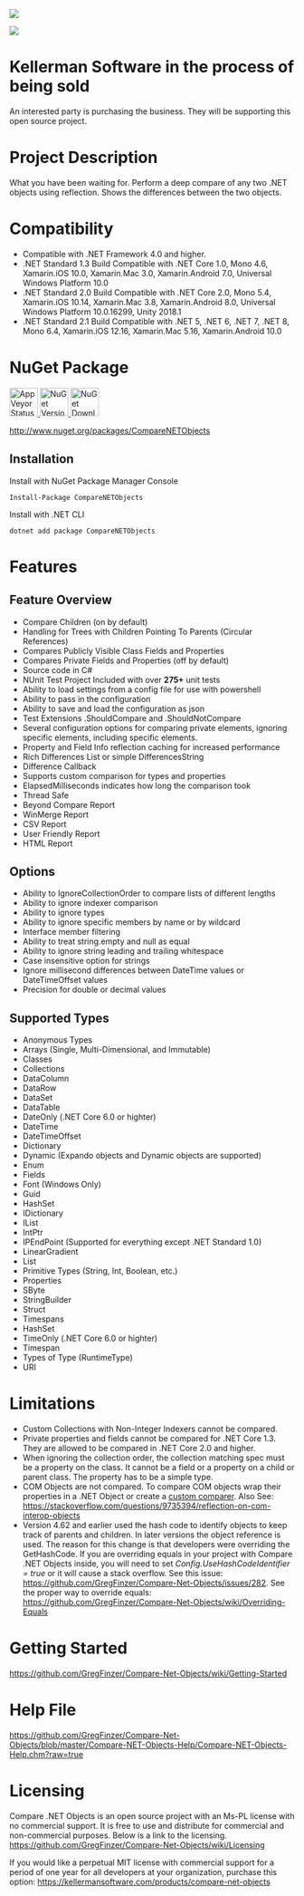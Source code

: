 [<img src="https://github.com/GregFinzer/comparenetobjects/blob/master/logo.png">](http://www.kellermansoftware.com)

[<img src="https://github.com/GregFinzer/comparenetobjects/blob/master/PoweredByNDepend.png">](http://www.ndepend.com)

# Kellerman Software in the process of being sold
An interested party is purchasing the business.  They will be supporting this open source project.

# Project Description
What you have been waiting for. Perform a deep compare of any two .NET objects using reflection. Shows the differences between the two objects.

# Compatibility
* Compatible with .NET Framework 4.0 and higher.  
* .NET Standard 1.3 Build Compatible with .NET Core 1.0, Mono 4.6, Xamarin.iOS 10.0, Xamarin.Mac 3.0, Xamarin.Android 7.0, Universal Windows Platform 10.0
* .NET Standard 2.0 Build Compatible with .NET Core 2.0, Mono 5.4, Xamarin.iOS 10.14, Xamarin.Mac 3.8, Xamarin.Android 8.0, Universal Windows Platform 10.0.16299, Unity 2018.1
* .NET Standard 2.1 Build Compatible with .NET 5, .NET 6, .NET 7, .NET 8, Mono 6.4, Xamarin.iOS 12.16, Xamarin.Mac 5.16, Xamarin.Android 10.0

# NuGet Package

<a href="https://ci.appveyor.com/project/GregFinzer/compare-net-objects">
  <img src="https://ci.appveyor.com/api/projects/status/pi60wxnpsre5gu3f?svg=true" alt="AppVeyor Status" height="50">
</a>


<a href="https://www.nuget.org/packages/CompareNETObjects">
  <img src="http://img.shields.io/nuget/v/CompareNETObjects.svg" alt="NuGet Version" height="50">
</a>

<a href="https://www.nuget.org/packages/CompareNETObjects">
  <img src="https://img.shields.io/nuget/dt/CompareNETObjects.svg" alt="NuGet Downloads" height="50">
</a>

http://www.nuget.org/packages/CompareNETObjects

## Installation

Install with NuGet Package Manager Console
```
Install-Package CompareNETObjects
```

Install with .NET CLI
```
dotnet add package CompareNETObjects
```

# Features

## Feature Overview
* Compare Children (on by default)
* Handling for Trees with Children Pointing To Parents (Circular References)
* Compares Publicly Visible Class Fields and Properties
* Compares Private Fields and Properties (off by default)
* Source code in C#
* NUnit Test Project Included with over **275+** unit tests
* Ability to load settings from a config file for use with powershell
* Ability to pass in the configuration
* Ability to save and load the configuration as json
* Test Extensions .ShouldCompare and .ShouldNotCompare
* Several configuration options for comparing private elements, ignoring specific elements, including specific elements.
* Property and Field Info reflection caching for increased performance
* Rich Differences List or simple DifferencesString
* Difference Callback
* Supports custom comparison for types and properties
* ElapsedMilliseconds indicates how long the comparison took
* Thread Safe
* Beyond Compare Report
* WinMerge Report
* CSV Report
* User Friendly Report 
* HTML Report

## Options
* Ability to IgnoreCollectionOrder to compare lists of different lengths
* Ability to ignore indexer comparison
* Ability to ignore types
* Ability to ignore specific members by name or by wildcard
* Interface member filtering
* Ability to treat string.empty and null as equal
* Ability to ignore string leading and trailing whitespace
* Case insensitive option for strings
* Ignore millisecond differences between DateTime values or DateTimeOffset values
* Precision for double or decimal values

## Supported Types
* Anonymous Types
* Arrays (Single, Multi-Dimensional, and Immutable)
* Classes
* Collections
* DataColumn
* DataRow
* DataSet
* DataTable
* DateOnly (.NET Core 6.0 or highter)
* DateTime
* DateTimeOffset
* Dictionary
* Dynamic (Expando objects and Dynamic objects are supported)
* Enum
* Fields
* Font (Windows Only)
* Guid
* HashSet
* IDictionary
* IList
* IntPtr
* IPEndPoint (Supported for everything except .NET Standard 1.0)
* LinearGradient
* List
* Primitive Types (String, Int, Boolean, etc.)
* Properties
* SByte
* StringBuilder
* Struct
* Timespans
* HashSet
* TimeOnly (.NET Core 6.0 or highter)
* Timespan
* Types of Type (RuntimeType)
* URI

# Limitations
* Custom Collections with Non-Integer Indexers cannot be compared.
* Private properties and fields cannot be compared for .NET Core 1.3.  They are allowed to be compared in .NET Core 2.0 and higher.
* When ignoring the collection order, the collection matching spec must be a property on the class.  It cannot be a field or a property  on a child or parent class.  The property has to be a simple type.
* COM Objects are not compared.  To compare COM objects wrap their properties in a .NET Object or create a <a href="https://github.com/GregFinzer/Compare-Net-Objects/wiki/Custom-Comparers">custom comparer</a>.  Also See:  https://stackoverflow.com/questions/9735394/reflection-on-com-interop-objects
* Version 4.62 and earlier used the hash code to identify objects to keep track of parents and children. In later versions the object reference is used.  The reason for this change is that developers were overriding the GetHashCode.  If you are overriding equals in your project with Compare .NET Objects inside, you will need to set *Config.UseHashCodeIdentifier = true* or it will cause a stack overflow.  See this issue:  https://github.com/GregFinzer/Compare-Net-Objects/issues/282.  See the proper way to override equals:  https://github.com/GregFinzer/Compare-Net-Objects/wiki/Overriding-Equals


# Getting Started
https://github.com/GregFinzer/Compare-Net-Objects/wiki/Getting-Started

# Help File
https://github.com/GregFinzer/Compare-Net-Objects/blob/master/Compare-NET-Objects-Help/Compare-NET-Objects-Help.chm?raw=true

# Licensing
Compare .NET Objects is an open source project with an Ms-PL license with no commercial support.  It is free to use and distribute for commercial and non-commercial purposes.  Below is a link to the licensing.  
https://github.com/GregFinzer/Compare-Net-Objects/wiki/Licensing

If you would like a perpetual MIT license with commercial support for a period of one year for all developers at your organization, purchase this option:
https://kellermansoftware.com/products/compare-net-objects
